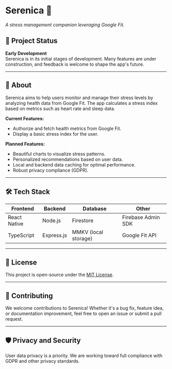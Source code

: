 # Serenica 🌿  
*A stress management companion leveraging Google Fit.*

## 🚀 Project Status  
**Early Development**  
Serenica is in its initial stages of development. Many features are under construction, and feedback is welcome to shape the app's future.

---

## 📖 About  
Serenica aims to help users monitor and manage their stress levels by analyzing health data from Google Fit. The app calculates a stress index based on metrics such as heart rate and sleep data.  

**Current Features:**  
- Authorize and fetch health metrics from Google Fit.
- Display a basic stress index for the user.  

**Planned Features:**  
- Beautiful charts to visualize stress patterns.  
- Personalized recommendations based on user data.  
- Local and backend data caching for optimal performance.  
- Robust privacy compliance (GDPR).  

---

## 🛠️ Tech Stack  

| **Frontend** | **Backend** | **Database** | **Other** |
|--------------|-------------|--------------|-----------|
| React Native | Node.js     | Firestore    | Firebase Admin SDK |
| TypeScript   | Express.js  | MMKV (local storage) | Google Fit API |

---

## 📜 License  
This project is open-source under the [MIT License](LICENSE).

---

## 🌟 Contributing  
We welcome contributions to Serenica! Whether it's a bug fix, feature idea, or documentation improvement, feel free to open an issue or submit a pull request.  

---

## 🛡️ Privacy and Security  
User data privacy is a priority. We are working toward full compliance with GDPR and other privacy standards.  
